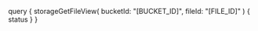 query {
    storageGetFileView(
        bucketId: "[BUCKET_ID]",
        fileId: "[FILE_ID]"
    ) {
        status
    }
}
